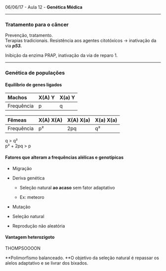 06/06/17 - Aula 12 - **Genética Médica**

---

### Tratamento para o câncer

Prevenção, tratamento.  
Terapias tradicionais. Resistência aos agentes citotóxicos -&gt; inativação da via _**p53.**_

Inibição da enzima PRAP, inativação da via de reparo 1.

---

### Genética de populações

#### Equilíbrio de genes ligados

| Machos | X\(A\) Y | X\(a\) Y |
| :--- | :--- | :--- |
| Frequência | p | q |

| Fêmeas | X\(A\) X\(A\) | X\(A\) X\(a\) | X\(a\) X\(a\) |
| :--- | :--- | :--- | :--- |
| Frequência | p² | 2pq | q² |

q &gt; q²  
p² + 2pq &gt; p

#### Fatores que alteram a frequências alélicas e genotípicas

* Migração
* Deriva genética

  * Seleção natural **ao acaso** sem fator adaptativo

  * Ex: meteoro

* Mutação

* Seleção natural
* Reprodução não aleatória

#### Vantagem heterozigoto

THOMPSOOOON

**Polimorfismo balanceado. **O objetivo da seleção natural é repassar os alelos adaptativo e se livrar dos bixados.



